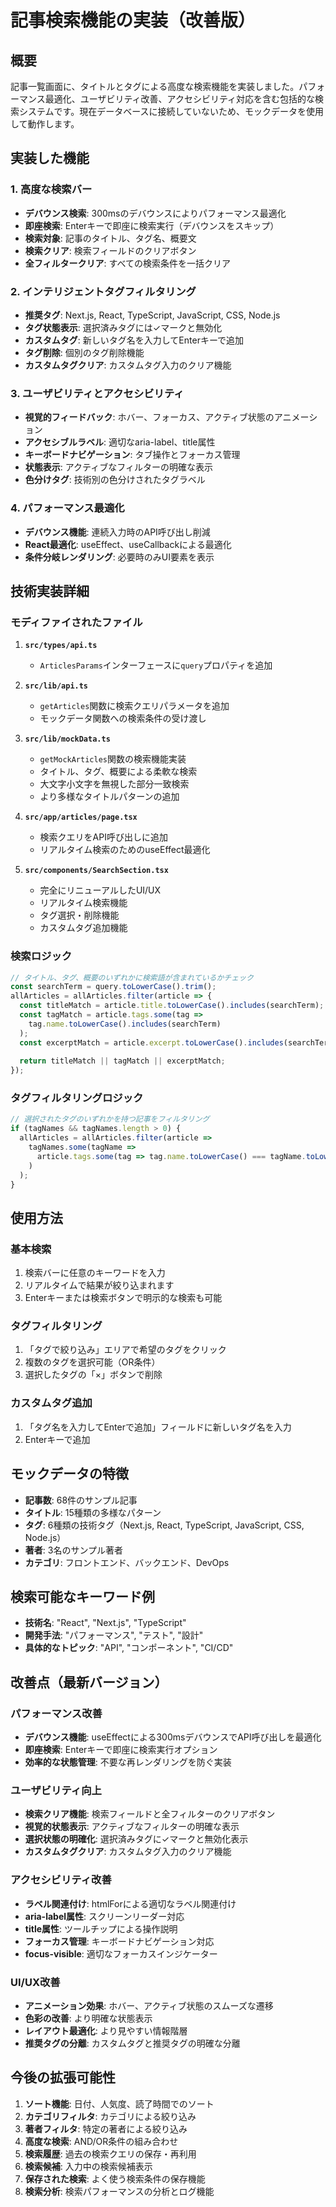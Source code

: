 # 記事検索機能の実装（改善版）

## 概要

記事一覧画面に、タイトルとタグによる高度な検索機能を実装しました。パフォーマンス最適化、ユーザビリティ改善、アクセシビリティ対応を含む包括的な検索システムです。現在データベースに接続していないため、モックデータを使用して動作します。

## 実装した機能

### 1. 高度な検索バー
- **デバウンス検索**: 300msのデバウンスによりパフォーマンス最適化
- **即座検索**: Enterキーで即座に検索実行（デバウンスをスキップ）
- **検索対象**: 記事のタイトル、タグ名、概要文
- **検索クリア**: 検索フィールドのクリアボタン
- **全フィルタークリア**: すべての検索条件を一括クリア

### 2. インテリジェントタグフィルタリング
- **推奨タグ**: Next.js, React, TypeScript, JavaScript, CSS, Node.js
- **タグ状態表示**: 選択済みタグには✓マークと無効化
- **カスタムタグ**: 新しいタグ名を入力してEnterキーで追加
- **タグ削除**: 個別のタグ削除機能
- **カスタムタグクリア**: カスタムタグ入力のクリア機能

### 3. ユーザビリティとアクセシビリティ
- **視覚的フィードバック**: ホバー、フォーカス、アクティブ状態のアニメーション
- **アクセシブルラベル**: 適切なaria-label、title属性
- **キーボードナビゲーション**: タブ操作とフォーカス管理
- **状態表示**: アクティブなフィルターの明確な表示
- **色分けタグ**: 技術別の色分けされたタグラベル

### 4. パフォーマンス最適化
- **デバウンス機能**: 連続入力時のAPI呼び出し削減
- **React最適化**: useEffect、useCallbackによる最適化
- **条件分岐レンダリング**: 必要時のみUI要素を表示

## 技術実装詳細

### モディファイされたファイル

1. **`src/types/api.ts`**
   - `ArticlesParams`インターフェースに`query`プロパティを追加

2. **`src/lib/api.ts`**
   - `getArticles`関数に検索クエリパラメータを追加
   - モックデータ関数への検索条件の受け渡し

3. **`src/lib/mockData.ts`**
   - `getMockArticles`関数の検索機能実装
   - タイトル、タグ、概要による柔軟な検索
   - 大文字小文字を無視した部分一致検索
   - より多様なタイトルパターンの追加

4. **`src/app/articles/page.tsx`**
   - 検索クエリをAPI呼び出しに追加
   - リアルタイム検索のためのuseEffect最適化

5. **`src/components/SearchSection.tsx`**
   - 完全にリニューアルしたUI/UX
   - リアルタイム検索機能
   - タグ選択・削除機能
   - カスタムタグ追加機能

### 検索ロジック

```typescript
// タイトル、タグ、概要のいずれかに検索語が含まれているかチェック
const searchTerm = query.toLowerCase().trim();
allArticles = allArticles.filter(article => {
  const titleMatch = article.title.toLowerCase().includes(searchTerm);
  const tagMatch = article.tags.some(tag => 
    tag.name.toLowerCase().includes(searchTerm)
  );
  const excerptMatch = article.excerpt.toLowerCase().includes(searchTerm);
  
  return titleMatch || tagMatch || excerptMatch;
});
```

### タグフィルタリングロジック

```typescript
// 選択されたタグのいずれかを持つ記事をフィルタリング
if (tagNames && tagNames.length > 0) {
  allArticles = allArticles.filter(article => 
    tagNames.some(tagName => 
      article.tags.some(tag => tag.name.toLowerCase() === tagName.toLowerCase())
    )
  );
}
```

## 使用方法

### 基本検索
1. 検索バーに任意のキーワードを入力
2. リアルタイムで結果が絞り込まれます
3. Enterキーまたは検索ボタンで明示的な検索も可能

### タグフィルタリング
1. 「タグで絞り込み」エリアで希望のタグをクリック
2. 複数のタグを選択可能（OR条件）
3. 選択したタグの「×」ボタンで削除

### カスタムタグ追加
1. 「タグ名を入力してEnterで追加」フィールドに新しいタグ名を入力
2. Enterキーで追加

## モックデータの特徴

- **記事数**: 68件のサンプル記事
- **タイトル**: 15種類の多様なパターン
- **タグ**: 6種類の技術タグ（Next.js, React, TypeScript, JavaScript, CSS, Node.js）
- **著者**: 3名のサンプル著者
- **カテゴリ**: フロントエンド、バックエンド、DevOps

## 検索可能なキーワード例

- **技術名**: "React", "Next.js", "TypeScript"
- **開発手法**: "パフォーマンス", "テスト", "設計"
- **具体的なトピック**: "API", "コンポーネント", "CI/CD"

## 改善点（最新バージョン）

### パフォーマンス改善
- **デバウンス機能**: useEffectによる300msデバウンスでAPI呼び出しを最適化
- **即座検索**: Enterキーで即座に検索実行オプション
- **効率的な状態管理**: 不要な再レンダリングを防ぐ実装

### ユーザビリティ向上
- **検索クリア機能**: 検索フィールドと全フィルターのクリアボタン
- **視覚的状態表示**: アクティブなフィルターの明確な表示
- **選択状態の明確化**: 選択済みタグに✓マークと無効化表示
- **カスタムタグクリア**: カスタムタグ入力のクリア機能

### アクセシビリティ改善
- **ラベル関連付け**: htmlForによる適切なラベル関連付け
- **aria-label属性**: スクリーンリーダー対応
- **title属性**: ツールチップによる操作説明
- **フォーカス管理**: キーボードナビゲーション対応
- **focus-visible**: 適切なフォーカスインジケーター

### UI/UX改善
- **アニメーション効果**: ホバー、アクティブ状態のスムーズな遷移
- **色彩の改善**: より明確な状態表示
- **レイアウト最適化**: より見やすい情報階層
- **推奨タグの分離**: カスタムタグと推奨タグの明確な分離

## 今後の拡張可能性

1. **ソート機能**: 日付、人気度、読了時間でのソート
2. **カテゴリフィルタ**: カテゴリによる絞り込み
3. **著者フィルタ**: 特定の著者による絞り込み
4. **高度な検索**: AND/OR条件の組み合わせ
5. **検索履歴**: 過去の検索クエリの保存・再利用
6. **検索候補**: 入力中の検索候補表示
7. **保存された検索**: よく使う検索条件の保存機能
8. **検索分析**: 検索パフォーマンスの分析とログ機能